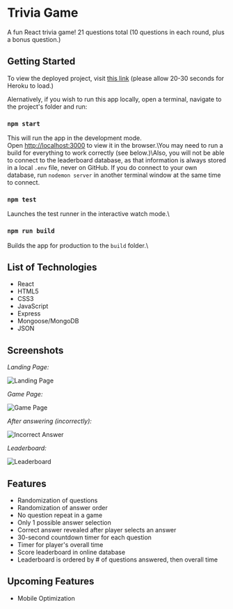 # Trivia Game

A fun React trivia game! 21 questions total (10 questions in each round, plus a bonus question.)

## Getting Started

To view the deployed project, visit [this link](https://trivia-tandem.herokuapp.com/) (please allow 20-30 seconds for Heroku to load.)

Alernatively, if you wish to run this app locally, open a terminal, navigate to the project's folder and run:

### `npm start`

This will run the app in the development mode.\
Open [http://localhost:3000](http://localhost:3000) to view it in the browser.\You may need to run a build for everything to work correctly (see below.)\Also, you will not be able to connect to the leaderboard database, as that information is always stored in a local `.env` file, never on GitHub. If you do connect to your own database, run `nodemon server` in another terminal window at the same time to connect.

### `npm test`

Launches the test runner in the interactive watch mode.\

### `npm run build`

Builds the app for production to the `build` folder.\

## List of Technologies

* React
* HTML5
* CSS3
* JavaScript
* Express
* Mongoose/MongoDB
* JSON

## Screenshots

*Landing Page:*

![Landing Page](https://i.imgur.com/VHOyrGV.jpg)


*Game Page:*

![Game Page](https://i.imgur.com/dUKcaiU.jpg)


*After answering (incorrectly):*

![Incorrect Answer](https://i.imgur.com/dXS3t62.png)


*Leaderboard:*

![Leaderboard](https://i.imgur.com/nf0hUOU.png)

## Features

* Randomization of questions
* Randomization of answer order
* No question repeat in a game
* Only 1 possible answer selection
* Correct answer revealed after player selects an answer
* 30-second countdown timer for each question
* Timer for player's overall time 
* Score leaderboard in online database
* Leaderboard is ordered by # of questions answered, then overall time

## Upcoming Features

* Mobile Optimization


